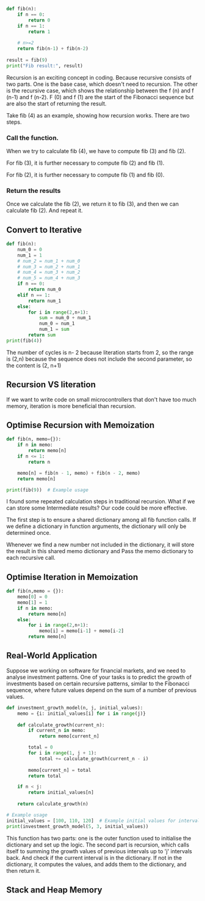 ```python
def fib(n):
    if n == 0:
        return 0
    if n == 1:
        return 1
        
    # n>=2
    return fib(n-1) + fib(n-2)
    
result = fib(9)
print("Fib result:", result)
```

Recursion is an exciting concept in coding. Because recursive consists of two parts. One is the base case, which doesn't need to recursion. The other is the recursive case, which shows the relationship between the f (n) and f (n-1) and f (n-2). F (0) and f (1) are the start of the Fibonacci sequence but are also the start of returning the result.

Take fib (4) as an example, showing how recursion works. There are two steps. 

### Call the function. 
When we try to calculate fib (4), we have to compute fib (3) and fib (2).

For fib (3), it is further necessary to compute fib (2) and fib (1). 

For fib (2), it is further necessary to compute fib (1) and fib (0).

### Return the results 

Once we calculate the fib (2),  we return it to fib (3), and then we can calculate fib (2). And repeat it. 
## Convert to Iterative

```python
def fib(n):
    num_0 = 0
    num_1 = 1
    # num_2 = num_1 + num_0
    # num_3 = num_2 + num_1
    # num_4 = num_3 + num_2
    # num_5 = num_4 + num_3
    if n == 0:
        return num_0
    elif n == 1:
        return num_1
    else:
        for i in range(2,n+1):
            sum = num_0 + num_1
            num_0 = num_1
            num_1 = sum
        return sum
print(fib(4))
```

The number of cycles is n- 2 because literation starts from 2, so the range is (2,n) because the sequence does not include the second parameter, so the content is (2, n+1)

## Recursion VS literation

If we want to write code on small microcontrollers that don't have too much memory, iteration is more beneficial than recursion. 

## Optimise Recursion with Memoization

```python
def fib(n, memo={}):
    if n in memo:
        return memo[n]
    if n <= 1:
        return n

    memo[n] = fib(n - 1, memo) + fib(n - 2, memo)
    return memo[n]

print(fib(9))  # Example usage
```

I found some repeated calculation steps in traditional recursion. What if we can store some Intermediate results? Our code could be more effective.

The first step is to ensure a shared dictionary among all fib function calls. If we define a dictionary in function arguments, the dictionary will only be determined once.

Whenever we find a new number not included in the dictionary, it will store the result in this shared memo dictionary and Pass the memo dictionary to each recursive call.

## Optimise Iteration in Memoization

```python
def fib(n,memo = {}):
    memo[0] = 0
    memo[1] = 1
    if n in memo:
        return memo[n]
    else:
        for i in range(2,n+1):
            memo[i] = memo[i-1] + memo[i-2]
        return memo[n]
```

## Real-World Application

Suppose we working on software for financial markets, and we need to analyse investment patterns. One of your tasks is to predict the growth of investments based on certain recursive patterns, similar to the Fibonacci sequence, where future values depend on the sum of a number of previous values.

```python
def investment_growth_model(n, j, initial_values):
    memo = {i: initial_values[i] for i in range(j)}
    
    def calculate_growth(current_n):
        if current_n in memo:
            return memo[current_n]

        total = 0
        for i in range(1, j + 1):
            total += calculate_growth(current_n - i)
        
        memo[current_n] = total
        return total

    if n < j:
        return initial_values[n]
    
    return calculate_growth(n)

# Example usage
initial_values = [100, 110, 120]  # Example initial values for intervals 0, 1, 2
print(investment_growth_model(5, 3, initial_values))

```

This function has two parts: one is the outer function used to initialise the dictionary and set up the logic. The second part is recursion, which calls itself to summing the growth values of previous intervals up to 'j' intervals back. And check if the current interval is in the dictionary. If not in the dictionary, it computes the values, and adds them to the dictionary, and then return it.
## Stack and Heap Memory

